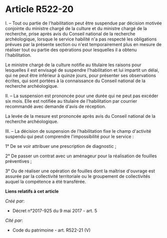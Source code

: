# Article R522-20

I. – Tout ou partie de l'habilitation peut être suspendue par décision motivée conjointe du ministre chargé de la culture et
du ministre chargé de la recherche, prise après avis du Conseil national de la recherche archéologique, lorsque le service
habilité n'a pas respecté les obligations prévues par la présente section ou n'est temporairement plus en mesure de réaliser
tout ou partie des opérations pour lesquelles il a obtenu l'habilitation.

Le ministre chargé de la culture notifie au titulaire les raisons pour lesquelles il est envisagé de suspendre l'habilitation
et lui impartit un délai, qui ne peut être inférieur à quinze jours, pour présenter ses observations écrites, qui sont
portées à la connaissance du Conseil national de la recherche archéologique.

II. – La suspension est prononcée pour une durée qui ne peut pas excéder six mois. Elle est notifiée au titulaire de
l'habilitation par courrier recommandé avec demande d'avis de réception.

La levée de la mesure est prononcée après avis du Conseil national de la recherche archéologique.

III. – La décision de suspension de l'habilitation fixe le champ d'activité suspendu qui peut comprendre l'impossibilité pour
le service :

1° De se voir attribuer une prescription de diagnostic ;

2° De passer un contrat avec un aménageur pour la réalisation de fouilles préventives ;

3° Ou de réaliser une opération de fouilles dont la maîtrise d'ouvrage est assurée par la collectivité territoriale ou le
groupement de collectivités auquel la compétence a été transférée.

**Liens relatifs à cet article**

_Créé par_:

  - Décret n°2017-925 du 9 mai 2017 - art. 5

_Cité par_:

  - Code du patrimoine - art. R522-21 (V)
